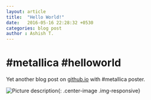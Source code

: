 ```yaml
---
layout: article
title:  "Hello World!"
date:   2016-05-16 22:28:32 +0530
categories: blog post
author : Ashish T.
---
```

# #metallica #helloworld
Yet another blog post on [github.io](http://github.io/) with #metallica poster.


![Picture description](http://2.bp.blogspot.com/-Cwtqahoj6qA/U6MXUu4y9OI/AAAAAAAAE-I/h_6rVKosuWo/s1600/metallica_kalaghoda.JPG){: .center-image .img-responsive}
